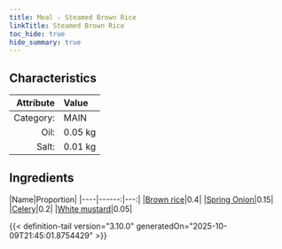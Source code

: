 ```yaml
---
title: Meal - Steamed Brown Rice
linkTitle: Steamed Brown Rice
toc_hide: true
hide_summary: true
---
```

<!-- This is generated by the MarsSim HelpGenertor, do not edit. -->


## Characteristics

| Attribute   | Value |
|--------:|:------|
|Category:|MAIN|
|Oil:|0.05 kg|
|Salt:|0.01 kg|

## Ingredients

|Name|Proportion|
|----|------:|---:|
|[Brown rice](/docs/definitions/resource/brown-rice)|0.4|
|[Spring Onion](/docs/definitions/resource/spring-onion)|0.15|
|[Celery](/docs/definitions/resource/celery)|0.2|
|[White mustard](/docs/definitions/resource/white-mustard)|0.05|




{{< definition-tail version="3.10.0" generatedOn="2025-10-09T21:45:01.8754429" >}}


